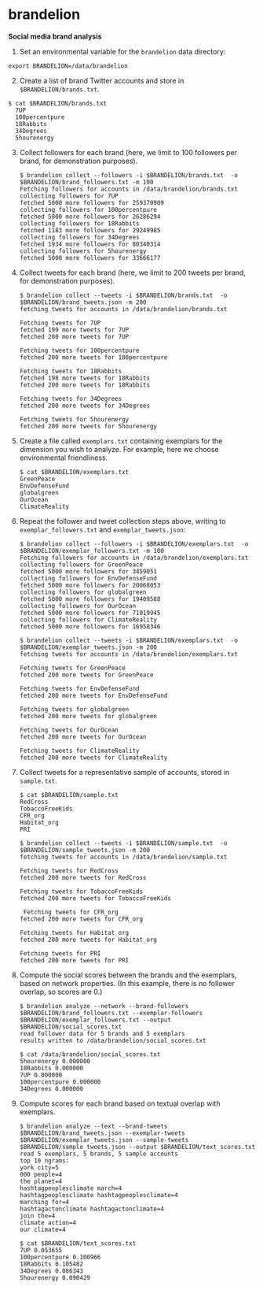 # brandelion

**Social media brand analysis**

1. Set an environmental variable for the `brandelion` data directory:

  `export BRANDELION=/data/brandelion`

2. Create a list of brand Twitter accounts and store in `$BRANDELION/brands.txt`.
  ```
  $ cat $BRANDELION/brands.txt
    7UP
    100percentpure
    18Rabbits
    34Degrees
    5hourenergy
   ```

3. Collect followers for each brand (here, we limit to 100 followers per brand, for demonstration purposes).
   ```
   $ brandelion collect --followers -i $BRANDELION/brands.txt  -o $BRANDELION/brand_followers.txt -m 100
   Fetching followers for accounts in /data/brandelion/brands.txt
   collecting followers for 7UP
   fetched 5000 more followers for 259370909
   collecting followers for 100percentpure
   fetched 5000 more followers for 26286294
   collecting followers for 18Rabbits
   fetched 1183 more followers for 29249985
   collecting followers for 34Degrees
   fetched 1934 more followers for 80340314
   collecting followers for 5hourenergy
   fetched 5000 more followers for 33666177
   ```

4. Collect tweets for each brand (here, we limit to 200 tweets per brand, for demonstration purposes).
   ```
   $ brandelion collect --tweets -i $BRANDELION/brands.txt  -o $BRANDELION/brand_tweets.json -m 200
   fetching tweets for accounts in /data/brandelion/brands.txt

   Fetching tweets for 7UP
   fetched 199 more tweets for 7UP
   fetched 200 more tweets for 7UP

   Fetching tweets for 100percentpure
   fetched 200 more tweets for 100percentpure

   Fetching tweets for 18Rabbits
   fetched 198 more tweets for 18Rabbits
   fetched 200 more tweets for 18Rabbits

   Fetching tweets for 34Degrees
   fetched 200 more tweets for 34Degrees

   Fetching tweets for 5hourenergy
   fetched 200 more tweets for 5hourenergy
   ```

5. Create a file called `exemplars.txt` containing exemplars for the dimension you wish to analyze. For example, here we choose environmental friendliness.
   ```
   $ cat $BRANDELION/exemplars.txt
   GreenPeace
   EnvDefenseFund
   globalgreen
   OurOcean
   ClimateReality
   ```

6. Repeat the follower and tweet collection steps above, writing to `exemplar_followers.txt` and `exemplar_tweets.json`:
   ```
   $ brandelion collect --followers -i $BRANDELION/exemplars.txt  -o $BRANDELION/exemplar_followers.txt -m 100
   Fetching followers for accounts in /data/brandelion/exemplars.txt
   collecting followers for GreenPeace
   fetched 5000 more followers for 3459051
   collecting followers for EnvDefenseFund
   fetched 5000 more followers for 20068053
   collecting followers for globalgreen
   fetched 5000 more followers for 19409588
   collecting followers for OurOcean
   fetched 5000 more followers for 71019945
   collecting followers for ClimateReality
   fetched 5000 more followers for 16958346

   $ brandelion collect --tweets -i $BRANDELION/exemplars.txt  -o $BRANDELION/exemplar_tweets.json -m 200
   fetching tweets for accounts in /data/brandelion/exemplars.txt

   Fetching tweets for GreenPeace
   fetched 200 more tweets for GreenPeace

   Fetching tweets for EnvDefenseFund
   fetched 200 more tweets for EnvDefenseFund

   Fetching tweets for globalgreen
   fetched 200 more tweets for globalgreen

   Fetching tweets for OurOcean
   fetched 200 more tweets for OurOcean

   Fetching tweets for ClimateReality
   fetched 200 more tweets for ClimateReality
   ```

7. Collect tweets for a representative sample of accounts, stored in `sample.txt`.
   ```
   $ cat $BRANDELION/sample.txt
   RedCross
   TobaccoFreeKids
   CFR_org
   Habitat_org
   PRI

   $ brandelion collect --tweets -i $BRANDELION/sample.txt  -o $BRANDELION/sample_tweets.json -m 200
   fetching tweets for accounts in /data/brandelion/sample.txt

   Fetching tweets for RedCross
   fetched 200 more tweets for RedCross

   Fetching tweets for TobaccoFreeKids
   fetched 200 more tweets for TobaccoFreeKids

    Fetching tweets for CFR_org
   fetched 200 more tweets for CFR_org

   Fetching tweets for Habitat_org
   fetched 200 more tweets for Habitat_org

   Fetching tweets for PRI
   fetched 200 more tweets for PRI
   ```
7. Compute the social scores between the brands and the exemplars, based on network properties. (In this example, there is no follower overlap, so scores are 0.)
   ```
   $ brandelion analyze --network --brand-followers $BRANDELION/brand_followers.txt --exemplar-followers $BRANDELION/exemplar_followers.txt --output $BRANDELION/social_scores.txt
   read follower data for 5 brands and 5 exemplars
   results written to /data/brandelion/social_scores.txt

   $ cat /data/brandelion/social_scores.txt
   5hourenergy 0.000000
   18Rabbits 0.000000
   7UP 0.000000
   100percentpure 0.000000
   34Degrees 0.000000
   ```

8. Compute scores for each brand based on textual overlap with exemplars.
   ```
   $ brandelion analyze --text --brand-tweets $BRANDELION/brand_tweets.json --exemplar-tweets $BRANDELION/exemplar_tweets.json --sample-tweets $BRANDELION/sample_tweets.json --output $BRANDELION/text_scores.txt
   read 5 exemplars, 5 brands, 5 sample accounts
   top 10 ngrams:
   york city=5
   000 people=4
   the planet=4
   hashtagpeoplesclimate march=4
   hashtagpeoplesclimate hashtagpeoplesclimate=4
   marching for=4
   hashtagactonclimate hashtagactonclimate=4
   join the=4
   climate action=4
   our climate=4

   $ cat $BRANDELION/text_scores.txt
   7UP 0.053655
   100percentpure 0.100966
   18Rabbits 0.105482
   34Degrees 0.086343
   5hourenergy 0.090429
   ```
